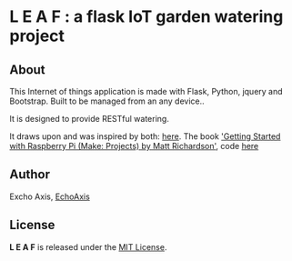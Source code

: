 # L E A F : a flask IoT garden watering project

## About

This Internet of things application is made with Flask, Python, jquery and Bootstrap. Built to be managed from an any device..

It is designed to provide RESTful watering.

It draws upon and was inspired by both:
[here](http://dreamingecho.es/internet-of-things-with-python-and-flask/).
The book ['Getting Started with Raspberry Pi (Make: Projects) by Matt Richardson'](https://www.amazon.com/dp/1449344216/ref=cm_sw_r_tw_dp_U_x_kIJ7BbCFB2D8C), code [here](https://resources.oreilly.com/examples/0636920023371/blob/master/ch10/weblamp.py)

## Author

Excho Axis, [EchoAxis](https://github.com/echoaxis)

## License

**L E A F** is released under the [MIT License](http://www.opensource.org/licenses/MIT).

